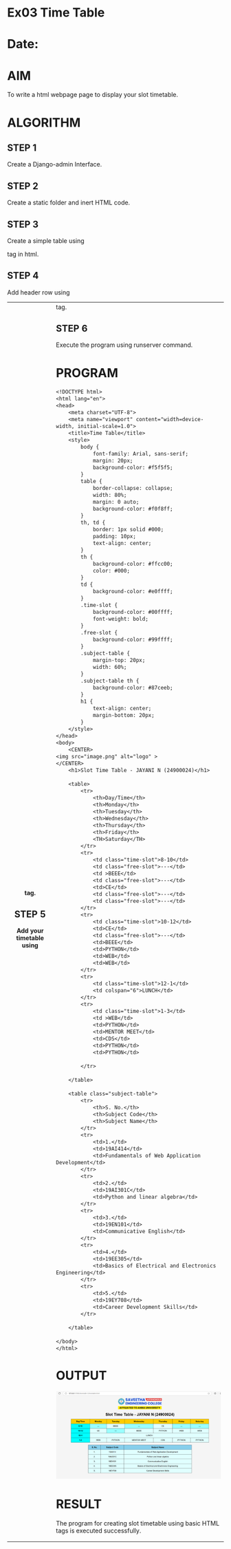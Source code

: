 # Ex03 Time Table
# Date:
# AIM
To write a html webpage page to display your slot timetable.

# ALGORITHM
## STEP 1
Create a Django-admin Interface.

## STEP 2
Create a static folder and inert HTML code.

## STEP 3
Create a simple table using <table> tag in html.

## STEP 4
Add header row using <th> tag.

## STEP 5
Add your timetable using <td> tag.

## STEP 6
Execute the program using runserver command.

# PROGRAM

    <!DOCTYPE html>
    <html lang="en">
    <head>
        <meta charset="UTF-8">
        <meta name="viewport" content="width=device-width, initial-scale=1.0">
        <title>Time Table</title>
        <style>
            body {
                font-family: Arial, sans-serif;
                margin: 20px;
                background-color: #f5f5f5;
            }
            table {
                border-collapse: collapse;
                width: 80%;
                margin: 0 auto;
                background-color: #f0f8ff;
            }
            th, td {
                border: 1px solid #000;
                padding: 10px;
                text-align: center;
            }
            th {
                background-color: #ffcc00;
                color: #000;
            }
            td {
                background-color: #e0ffff;
            }
            .time-slot {
                background-color: #00ffff;
                font-weight: bold;
            }
            .free-slot {
                background-color: #99ffff;
            }
            .subject-table {
                margin-top: 20px;
                width: 60%;
            }
            .subject-table th {
                background-color: #87ceeb;
            }
            h1 {
                text-align: center;
                margin-bottom: 20px;
            }
        </style>
    </head>
    <body>
        <CENTER>
    <img src="image.png" alt="logo" >
    </CENTER>
        <h1>Slot Time Table - JAYANI N (24900024)</h1>

        <table>
            <tr>
                <th>Day/Time</th>
                <th>Monday</th>
                <th>Tuesday</th>
                <th>Wednesday</th>
                <th>Thursday</th>
                <th>Friday</th>
                <TH>Saturday</TH>
            </tr>
            <tr>
                <td class="time-slot">8-10</td>
                <td class="free-slot">---</td>
                <td >BEEE</td>
                <td class="free-slot">---</td>
                <td>CE</td>
                <td class="free-slot">---</td>
                <td class="free-slot">---</td>
            </tr>
            <tr>
                <td class="time-slot">10-12</td>
                <td>CE</td>
                <td class="free-slot">---</td>
                <td>BEEE</td>
                <td>PYTHON</td>
                <td>WEB</td>
                <td>WEB</td>
            </tr>
            <tr>
                <td class="time-slot">12-1</td>
                <td colspan="6">LUNCH</td>
            </tr>
            <tr>
                <td class="time-slot">1-3</td>
                <td >WEB</td>
                <td>PYTHON</td>
                <td>MENTOR MEET</td>
                <td>CDS</td>
                <td>PYTHON</td>
                <td>PYTHON</td>

            </tr>

        </table>

        <table class="subject-table">
            <tr>
                <th>S. No.</th>
                <th>Subject Code</th>
                <th>Subject Name</th>
            </tr>
            <tr>
                <td>1.</td>
                <td>19AI414</td>
                <td>Fundamentals of Web Application Development</td>
            </tr>
            <tr>
                <td>2.</td>
                <td>19AI301C</td>
                <td>Python and linear algebra</td>
            </tr>
            <tr>
                <td>3.</td>
                <td>19EN101</td>
                <td>Communicative English</td>
            </tr>
            <tr>
                <td>4.</td>
                <td>19EE305</td>
                <td>Basics of Electrical and Electronics Engineering</td>
            </tr>
            <tr>
                <td>5.</td>
                <td>19EY708</td>
                <td>Career Development Skills</td>
            </tr>

        </table>

    </body>
    </html>

# OUTPUT

![alt text](<Screenshot 2024-11-21 182339.png>)

# RESULT
The program for creating slot timetable using basic HTML tags is executed successfully.
